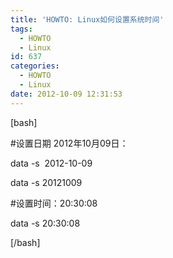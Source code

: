 ```yaml
---
title: 'HOWTO: Linux如何设置系统时间'
tags:
  - HOWTO
  - Linux
id: 637
categories:
  - HOWTO
  - Linux
date: 2012-10-09 12:31:53
---
```


[bash]

#设置日期 2012年10月09日：

data -s  2012-10-09

data -s 20121009

#设置时间：20:30:08

data -s 20:30:08

[/bash] 